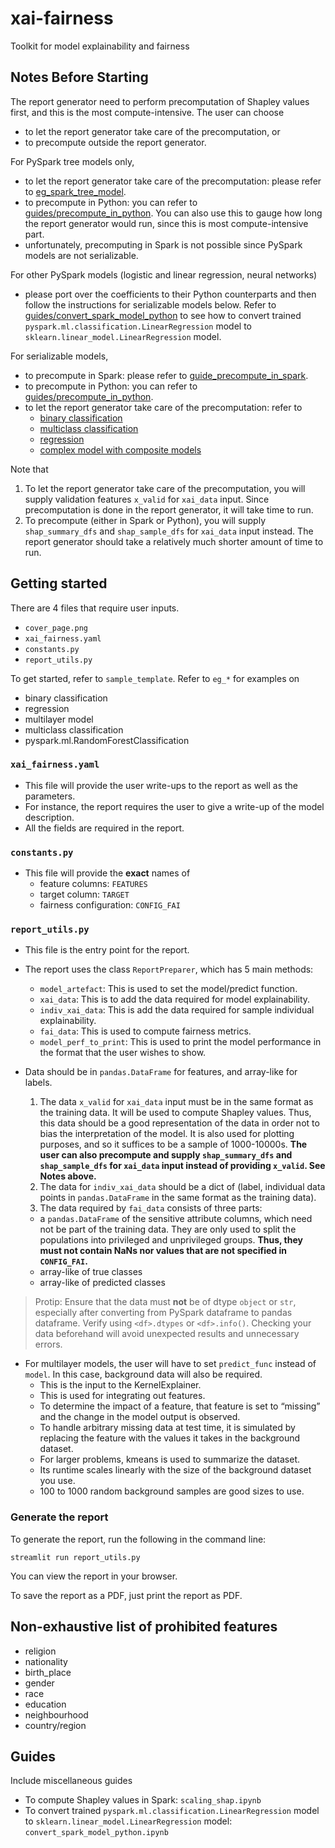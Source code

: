 # xai-fairness
Toolkit for model explainability and fairness

## Notes Before Starting
The report generator need to perform precomputation of Shapley values first, and this is the most compute-intensive. The user can choose
- to let the report generator take care of the precomputation, or
- to precompute outside the report generator.

For PySpark tree models only,
- to let the report generator take care of the precomputation: please refer to [eg_spark_tree_model](https://github.com/basisai/xai-fairness/tree/dev/eg_spark_tree_model).
- to precompute in Python: you can refer to [guides/precompute_in_python](https://github.com/basisai/xai-fairness/blob/dev/guides/precompute_in_python.ipynb). You can also use this to gauge how long the report generator would run, since this is most compute-intensive part.
- unfortunately, precomputing in Spark is not possible since PySpark models are not serializable.

For other PySpark models (logistic and linear regression, neural networks)
- please port over the coefficients to their Python counterparts and then follow the instructions for serializable models below. Refer to [guides/convert_spark_model_python](https://github.com/basisai/xai-fairness/blob/dev/guides/convert_spark_model_python.ipynb) to see how to convert trained `pyspark.ml.classification.LinearRegression` model to `sklearn.linear_model.LinearRegression` model.

For serializable models,
- to precompute in Spark: please refer to [guide_precompute_in_spark](https://github.com/basisai/xai-fairness/tree/dev/guide_precompute_in_spark).
- to precompute in Python: you can refer to [guides/precompute_in_python](https://github.com/basisai/xai-fairness/blob/dev/guides/precompute_in_python.ipynb).
- to let the report generator take care of the precomputation: refer to 
  - [binary classification](https://github.com/basisai/xai-fairness/tree/dev/eg_binary_class)
  - [multiclass classification](https://github.com/basisai/xai-fairness/tree/dev/eg_multiclass)
  - [regression](https://github.com/basisai/xai-fairness/tree/dev/eg_regression)
  - [complex model with composite models](https://github.com/basisai/xai-fairness/tree/dev/eg_multilayer_model)

Note that
1. To let the report generator take care of the precomputation, you will supply validation features `x_valid` for `xai_data` input. Since precomputation is done in the report generator, it will take time to run.
2. To precompute (either in Spark or Python), you will supply `shap_summary_dfs` and `shap_sample_dfs` for `xai_data` input instead. The report generator should take a relatively much shorter amount of time to run.


## Getting started
There are 4 files that require user inputs.
- `cover_page.png`
- `xai_fairness.yaml`
- `constants.py`
- `report_utils.py`

To get started, refer to `sample_template`. Refer to `eg_*` for examples on
- binary classification
- regression
- multilayer model
- multiclass classification
- pyspark.ml.RandomForestClassification


### `xai_fairness.yaml`
- This file will provide the user write-ups to the report as well as the parameters.
- For instance, the report requires the user to give a write-up of the model description.
- All the fields are required in the report.

### `constants.py`
- This file will provide the **exact** names of 
  - feature columns: `FEATURES`
  - target column: `TARGET`
  - fairness configuration: `CONFIG_FAI`

### `report_utils.py`
- This file is the entry point for the report.
- The report uses the class `ReportPreparer`, which has 5 main methods:
  - `model_artefact`: This is used to set the model/predict function.
  - `xai_data`: This is to add the data required for model explainability.
  - `indiv_xai_data`: This is add the data required for sample individual explainability.
  - `fai_data`: This is used to compute fairness metrics.
  - `model_perf_to_print`: This is used to print the model performance in the format that the user wishes to show.

- Data should be in `pandas.DataFrame` for features, and array-like for labels.
  1. The data `x_valid` for `xai_data` input must be in the same format as the training data. It will be used to compute Shapley values. Thus, this data should be a good representation of the data in order not to bias the interpretation of the model. It is also used for plotting purposes, and so it suffices to be a sample of 1000-10000s. **The user can also precompute and supply `shap_summary_dfs` and `shap_sample_dfs` for `xai_data` input instead of providing `x_valid`. See Notes above.**
  2. The data for `indiv_xai_data` should be a dict of (label, individual data points in `pandas.DataFrame` in the same format as the training data).
  3. The data required by `fai_data` consists of three parts:
    - a `pandas.DataFrame` of the sensitive attribute columns, which need not be part of the training data. They are only used to split the populations into privileged and unprivileged groups. **Thus, they must not contain NaNs nor values that are not specified in `CONFIG_FAI`.**
    - array-like of true classes
    - array-like of predicted classes

> Protip: Ensure that the data must **not** be of dtype `object` or `str`, especially after converting from PySpark dataframe to pandas dataframe. Verify using `<df>.dtypes` or `<df>.info()`. Checking your data beforehand will avoid unexpected results and unnecessary errors.

- For multilayer models, the user will have to set `predict_func` instead of `model`. In this case, background data will also be required.
  - This is the input to the KernelExplainer.
  - This is used for integrating out features.
  - To determine the impact of a feature, that feature is set to “missing” and the change in the model output is observed.
  - To handle arbitrary missing data at test time, it is simulated by replacing the feature with the values it takes in the background dataset.
  - For larger problems, kmeans is used to summarize the dataset.
  - Its runtime scales linearly with the size of the background dataset you use.
  - 100 to 1000 random background samples are good sizes to use.


### Generate the report
To generate the report, run the following in the command line:

`streamlit run report_utils.py`

You can view the report in your browser.

To save the report as a PDF, just print the report as PDF.


## Non-exhaustive list of prohibited features
- religion
- nationality
- birth_place
- gender
- race
- education
- neighbourhood
- country/region


## Guides
Include miscellaneous guides
- To compute Shapley values in Spark: `scaling_shap.ipynb`
- To convert trained `pyspark.ml.classification.LinearRegression` model to `sklearn.linear_model.LinearRegression` model: `convert_spark_model_python.ipynb`

